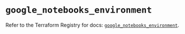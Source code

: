 # `google_notebooks_environment`

Refer to the Terraform Registry for docs: [`google_notebooks_environment`](https://registry.terraform.io/providers/hashicorp/google-beta/6.44.0/docs/resources/google_notebooks_environment).
